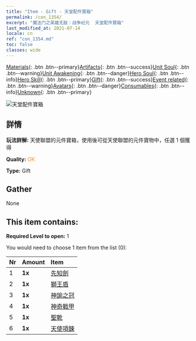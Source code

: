 ```yaml
---
title: "Item - Gift - 天堂配件寶箱"
permalink: /con_1354/
excerpt: "魔法门之英雄无敌：战争纪元  天堂配件寶箱"
last_modified_at: 2021-07-14
locale: cn
ref: "con_1354.md"
toc: false
classes: wide
---
```

 [Materials](/ItemsCN/){: .btn .btn--primary}[Artifacts](/ItemsCN/Artifacts/){: .btn .btn--success}[Unit Soul](/ItemsCN/UnitSoul/){: .btn .btn--warning}[Unit Awakening](/ItemsCN/UnitAwakening/){: .btn .btn--danger}[Hero Soul](/ItemsCN/HeroSoul/){: .btn .btn--info}[Hero Skill](/ItemsCN/HeroSkill/){: .btn .btn--primary}[Gift](/ItemsCN/Gift/){: .btn .btn--success}[Event related](/ItemsCN/Events/){: .btn .btn--warning}[Avatars](/ItemsCN/Avatars/){: .btn .btn--danger}[Consumables](/ItemsCN/Consumables/){: .btn .btn--info}[Unknown](/ItemsCN/Unknown/){: .btn .btn--primary}

 ![天堂配件寶箱](/images/t/i_906031.png)

## 詳情
 **玩法詳解:** 天使聯盟的元件寶箱，使用後可從天使聯盟的元件寶物中，任選 1 個獲得

 **Quality:** <span style="color: #FF8C00">OK</span>

 **Type:** Gift

## Gather

  None

## This item contains:

 **Required Level to open:** 1

 You would need to choose 1 item from the list (0):

  | Nr | Amount |     Item    |
  |:---|:-------|:------------|
  | 1 |  **1x** | [先知劍](/cn/Items/art_150/) |  | 
  | 2 |  **1x** | [獅王盾](/cn/Items/art_151/) |  | 
  | 3 |  **1x** | [神諭之冠](/cn/Items/art_152/) |  | 
  | 4 |  **1x** | [神奇戰甲](/cn/Items/art_153/) |  | 
  | 5 |  **1x** | [聖靴](/cn/Items/art_154/) |  | 
  | 6 |  **1x** | [天使項鍊](/cn/Items/art_155/) |  | 

